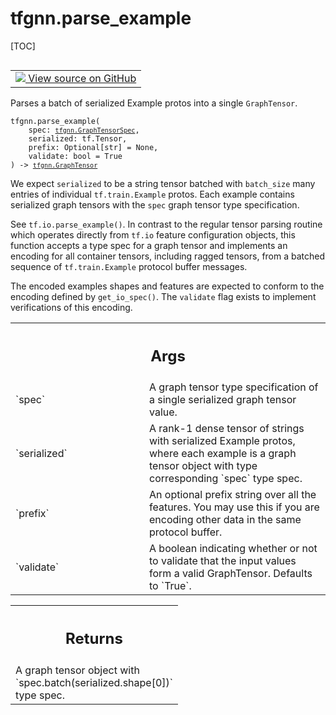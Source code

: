 # tfgnn.parse_example

[TOC]

<!-- Insert buttons and diff -->

<table class="tfo-notebook-buttons tfo-api nocontent" align="left">
<td>
  <a target="_blank" href="https://github.com/tensorflow/gnn/tree/master/tensorflow_gnn/graph/graph_tensor_io.py#L54-L100">
    <img src="https://www.tensorflow.org/images/GitHub-Mark-32px.png" />
    View source on GitHub
  </a>
</td>
</table>

Parses a batch of serialized Example protos into a single `GraphTensor`.

<pre class="devsite-click-to-copy prettyprint lang-py tfo-signature-link">
<code>tfgnn.parse_example(
    spec: <a href="../tfgnn/GraphTensorSpec.md"><code>tfgnn.GraphTensorSpec</code></a>,
    serialized: tf.Tensor,
    prefix: Optional[str] = None,
    validate: bool = True
) -> <a href="../tfgnn/GraphTensor.md"><code>tfgnn.GraphTensor</code></a>
</code></pre>



<!-- Placeholder for "Used in" -->

We expect `serialized` to be a string tensor batched with `batch_size` many
entries of individual `tf.train.Example` protos. Each example contains
serialized graph tensors with the `spec` graph tensor type specification.

See `tf.io.parse_example()`. In contrast to the regular tensor parsing routine
which operates directly from `tf.io` feature configuration objects, this
function accepts a type spec for a graph tensor and implements an encoding for
all container tensors, including ragged tensors, from a batched sequence of
`tf.train.Example` protocol buffer messages.

The encoded examples shapes and features are expected to conform to the
encoding defined by `get_io_spec()`. The `validate` flag exists to implement
verifications of this encoding.

<!-- Tabular view -->
 <table class="responsive fixed orange">
<colgroup><col width="214px"><col></colgroup>
<tr><th colspan="2"><h2 class="add-link">Args</h2></th></tr>

<tr>
<td>
`spec`<a id="spec"></a>
</td>
<td>
A graph tensor type specification of a single serialized graph tensor
value.
</td>
</tr><tr>
<td>
`serialized`<a id="serialized"></a>
</td>
<td>
A rank-1 dense tensor of strings with serialized Example protos,
where each example is a graph tensor object with type corresponding `spec`
type spec.
</td>
</tr><tr>
<td>
`prefix`<a id="prefix"></a>
</td>
<td>
An optional prefix string over all the features. You may use
this if you are encoding other data in the same protocol buffer.
</td>
</tr><tr>
<td>
`validate`<a id="validate"></a>
</td>
<td>
A boolean indicating whether or not to validate that the input
values form a valid GraphTensor. Defaults to `True`.
</td>
</tr>
</table>

<!-- Tabular view -->
 <table class="responsive fixed orange">
<colgroup><col width="214px"><col></colgroup>
<tr><th colspan="2"><h2 class="add-link">Returns</h2></th></tr>
<tr class="alt">
<td colspan="2">
A graph tensor object with `spec.batch(serialized.shape[0])` type spec.
</td>
</tr>

</table>


